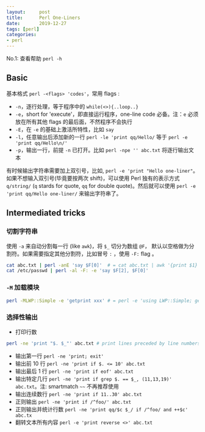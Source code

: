 ```yaml
---
layout:     post
title:      Perl One-Liners
date:       2019-12-27
tags: [perl]
categories: 
- perl
---
```


No.1: 查看帮助 `perl -h`

## Basic
基本格式 `perl -<flags> 'codes'`，常用 flags :
- `-n`，逐行处理，等于程序中的 `while(<>){..loop..}`
- `-e`，short for 'execute'，即直接运行程序，one-line code 必备。注：`e` 必须放在所有其他 flags 的最后面，不然程序不会执行
- `-E`，在 `-e` 的基础上激活所特性，比如 `say` 
- `-l`，任意输出后添加新的一行 `perl -le 'print qq/Hello/` 等于 `perl -e 'print qq/Hello\n/'`
- `-p`，输出一行，前提 `-n` 已打开。比如 `perl -npe '' abc.txt` 将逐行输出文本

有时候输出字符串需要加上双引号，比如, `perl -e 'print "Hello one-liner"`。如果不想输入双引号(毕竟要按两次 shift)，可以使用 Perl 独有的表示方式 `q/string/` (`q` stards for quote, `qq` for double quote)。然后就可以使用 `perl -e 'print qq/Hello one-liner/` 来输出字符串了。

## Intermediated tricks
### 切割字符串

使用 `-a` 来自动分割每一行 (like `awk`)，将 `$_` 切分为数组 `@F`， 默认以空格做为分割符。如果需要指定其他分割符，比如冒号 `:` ，使用 `-F:` flag 。

```bash
cat abc.txt | perl -anE 'say $F[0]'  # = cat abc.txt | awk '{print $1}'
cat /etc/passwd | perl -al -F: -e 'say $F[2], $F[0]' 
```

### `-M` 加载模块
```bash
perl -MLWP::Simple -e 'getprint xxx' # = perl -e 'using LWP::Simple; getprint ...'
```

### 选择性输出
- 打印行数 
```bash 
perl -ne 'print "$. $_"' abc.txt # print lines preceded by line numbers, eq cat -n abc.txt
```
- 输出第一行 `perl -ne 'print; exit'`
- 输出前 10 行 `perl -ne 'print if $. <= 10' abc.txt`
- 输出最后 1 行 `perl -ne 'print if eof' abc.txt`
- 输出特定几行 `perl -ne 'print if grep $. == $_, (11,13,19)' abc.txt`。注: smartmatch `~~` 不再推荐使用
- 输出连续数行 `perl -ne 'print if 11..30' abc.txt`
- 正则输出  `perl -ne 'print if /^foo/' abc.txt`
- 正则输出并统计行数 `perl -ne 'print qq/$c $_/ if /^foo/ and ++$c' abc.tx`
- 翻转文本所有内容 `perl -e 'print reverse <>' abc.txt`
